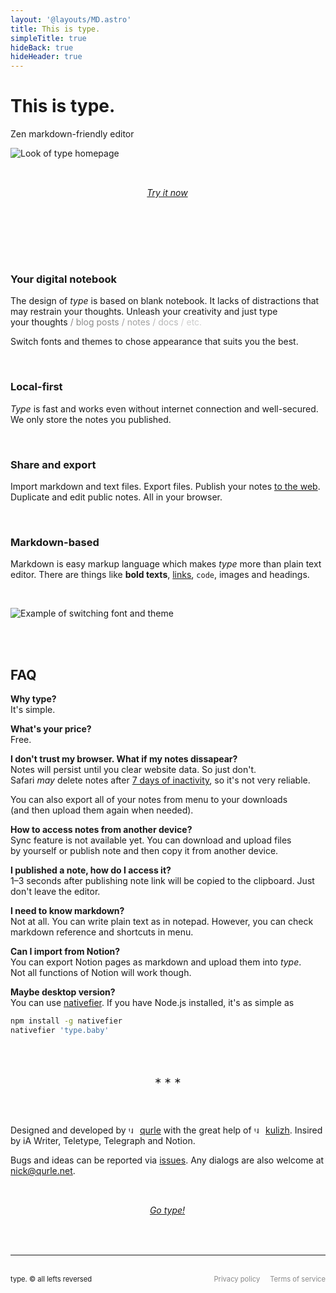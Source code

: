 ```yaml
---
layout: '@layouts/MD.astro'
title: This is type.
simpleTitle: true
hideBack: true
hideHeader: true
---
```

# This is type.

Zen markdown-friendly editor

![Look of type homepage](/hello/hero-image.webp)

<div class="center"><a class="primary button" href='/'><i>Try it now</i></a></div>

<br/><br/><br/>

### Your digital notebook

The design of *type* is based on blank notebook. It lacks of distractions that may restrain your thoughts. Unleash your creativity and just type your thoughts 
<span style="opacity: .5">/ blog posts </span>
<span style="opacity: .4">/ notes </span>
<span style="opacity: .3">/ docs </span>
<span style="opacity: .2">/ etc. </span>

Switch fonts and themes to chose appearance that suits you the best.

<br/>

### Local-first

*Type* is fast and works even without internet connection and well-secured. We only store the notes you published.

<br/>

### Share and export

Import markdown and text files. Export files. Publish your notes [to the web](/notes/example). Duplicate and edit public notes. All in your browser.

<br/>

### Markdown-based

Markdown is easy markup language which makes *type* more than plain text editor. There are things like **bold texts**, [links](http://type.baby), `code`, images and headings.

<br/>

![Example of switching font and theme](/hello/appearance.webp)

<br/><br/>

## FAQ

**Why type?**  
It's simple.

**What's your price?**  
Free.

**I don't trust my browser. What if my notes dissapear?**  
Notes will persist until you clear website data. So just don't.  
Safari *may* delete notes after [7 days of inactivity](https://webkit.org/tracking-prevention/#:~:text=to%2024%20hours.-,7%2DDay%20Cap%20on%20All%20Script%2DWriteable%20Storage,-Trackers%20executing%20script), so it's not very reliable.

You can also export all of your notes from menu to your downloads (and then upload them again when needed).

**How to access notes from another device?**  
Sync feature is not available yet. You can download and upload files by yourself or publish note and then copy it from another device. 

**I published a note, how do I access it?**  
1–3 seconds after publishing note link will be copied to the clipboard. Just don't leave the editor.

**I need to know markdown?**  
Not at all. You can write plain text as in notepad. However, you can check markdown reference and shortcuts in menu.

**Can I import from Notion?**  
You can export Notion pages as markdown and upload them into *type*. Not all functions of Notion will work though.


**Maybe desktop version?**  
You can use [nativefier](https://github.com/nativefier/nativefier). If you have Node.js installed, it's as simple as
```sh
npm install -g nativefier
nativefier 'type.baby'
```

<br/>
<div class="center">∗ ∗ ∗</div>
<br/>

Designed and developed by [<img alt="userpic of qurle" src="https://avatars.githubusercontent.com/u/32414396?v=4" class="avatar">qurle](https://qurle.net) with the great help of [<img alt="userpic of qurle" src="https://avatars.githubusercontent.com/u/32977836?v=4" class="avatar">kulizh](https://kulizh.ru). 
Insired by iA Writer, Teletype, Telegraph and Notion.

Bugs and ideas can be reported via [issues](https://github.com/qurle/type/issues). Any dialogs are also welcome at [nick@qurle.net](mailto:nick@qurle.net?subject=type.).

<div class="center"><a class="primary button" href='/'><i>Go type!</i></a></div>

<br/>

---
<br/>
<!-- <br/>
<div class="divider">∗ ∗ ∗</div>
<br/> -->

<footer><span><a href="/">type</a>. ©️ all lefts reversed</span><div class="legal"><a href="/privacy">Privacy policy</a><a href="/terms">Terms of service</a></footer>

<style>
	a > i {
		position: relative;
		left: -1px;
	}
	.blocks {
		padding-top: 4rem;
	}

	.caption {
		opacity: .5; 
		font-size: .8em;
	}

	.avatar {
		position: relative;
		bottom: 0.2em;

		height: 1em;
		width: auto;
		border-radius: 999px;
		vertical-align: bottom;

		margin-right: .5ch;
	}

	.center {
		display: flex;
		width: 100%;
		justify-content: center;
		align-items: center;
		text-align: center; 
		padding: 2rem 0;
	}

	footer {
		display: flex;
		gap: 2rem;
		justify-content: space-between;
		flex-wrap: wrap;

		font-size: 0.8em;
	}

	footer a {
		text-decoration: none !important;
	}

	.legal {
		display: flex;
		gap: 1rem;
	}
	
	.legal a {
		opacity: .5;
		transition: opacity 175ms var(--transition-easing);
	}

	.legal a:hover {
		opacity: .75;
	}
</style>

